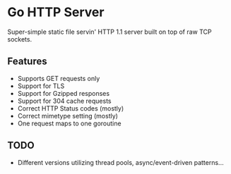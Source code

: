 # Go HTTP Server
Super-simple static file servin' HTTP 1.1 server built on top of raw TCP sockets.

## Features
- Supports GET requests only
- Support for TLS
- Support for Gzipped responses
- Support for 304 cache requests
- Correct HTTP Status codes (mostly)
- Correct mimetype setting (mostly)
- One request maps to one goroutine

## TODO
- Different versions utilizing thread pools, async/event-driven patterns...

